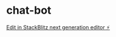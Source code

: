 # chat-bot

[Edit in StackBlitz next generation editor ⚡️](https://stackblitz.com/~/github.com/Anurag-singh27/chat-bot)